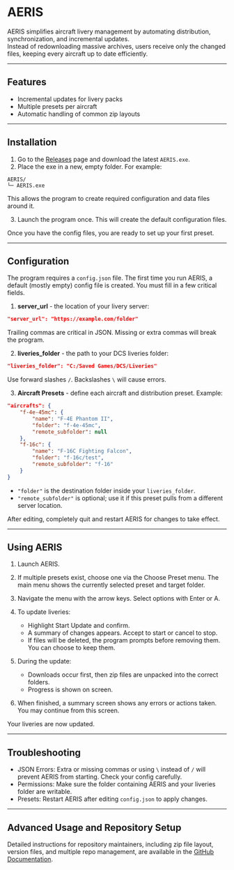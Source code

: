 # AERIS

AERIS simplifies aircraft livery management by automating distribution, synchronization, and incremental updates.  
Instead of redownloading massive archives, users receive only the changed files, keeping every aircraft up to date efficiently.

---

## Features

- Incremental updates for livery packs
- Multiple presets per aircraft
- Automatic handling of common zip layouts

---

## Installation

1. Go to the [Releases](https://github.com/aeris/releases) page and download the latest `AERIS.exe`.
2. Place the exe in a new, empty folder. For example:

```
AERIS/
└─ AERIS.exe
````

This allows the program to create required configuration and data files around it.

3. Launch the program once. This will create the default configuration files.

Once you have the config files, you are ready to set up your first preset.

---

## Configuration

The program requires a `config.json` file. The first time you run AERIS, a default (mostly empty) config file is created. You must fill in a few critical fields.

1. **server_url** - the location of your livery server:

```json
"server_url": "https://example.com/folder"
````

Trailing commas are critical in JSON. Missing or extra commas will break the program.

2. **liveries_folder** - the path to your DCS liveries folder:

```json
"liveries_folder": "C:/Saved Games/DCS/Liveries"
```

Use forward slashes `/`. Backslashes `\` will cause errors.

3. **Aircraft Presets** - define each aircraft and distribution preset. Example:

```json
"aircrafts": {
    "f-4e-45mc": {
        "name": "F-4E Phantom II",
        "folder": "f-4e-45mc",
        "remote_subfolder": null
    },
    "f-16c": {
        "name": "F-16C Fighting Falcon",
        "folder": "f-16c/test",
        "remote_subfolder": "f-16"
    }
}
```

* `"folder"` is the destination folder inside your `liveries_folder`.
* `"remote_subfolder"` is optional; use it if this preset pulls from a different server location.

After editing, completely quit and restart AERIS for changes to take effect.

---

## Using AERIS

1. Launch AERIS.
2. If multiple presets exist, choose one via the Choose Preset menu. The main menu shows the currently selected preset and target folder.
3. Navigate the menu with the arrow keys. Select options with Enter or A.
4. To update liveries:

   * Highlight Start Update and confirm.
   * A summary of changes appears. Accept to start or cancel to stop.
   * If files will be deleted, the program prompts before removing them. You can choose to keep them.
5. During the update:

   * Downloads occur first, then zip files are unpacked into the correct folders.
   * Progress is shown on screen.
6. When finished, a summary screen shows any errors or actions taken. You may continue from this screen.

Your liveries are now updated.

---

## Troubleshooting

* JSON Errors: Extra or missing commas or using `\` instead of `/` will prevent AERIS from starting. Check your config carefully.
* Permissions: Make sure the folder containing AERIS and your liveries folder are writable.
* Presets: Restart AERIS after editing `config.json` to apply changes.

---

## Advanced Usage and Repository Setup

Detailed instructions for repository maintainers, including zip file layout, version files, and multiple repo management, are available in the [GitHub Documentation](https://github.com/<your-repo>/docs).

